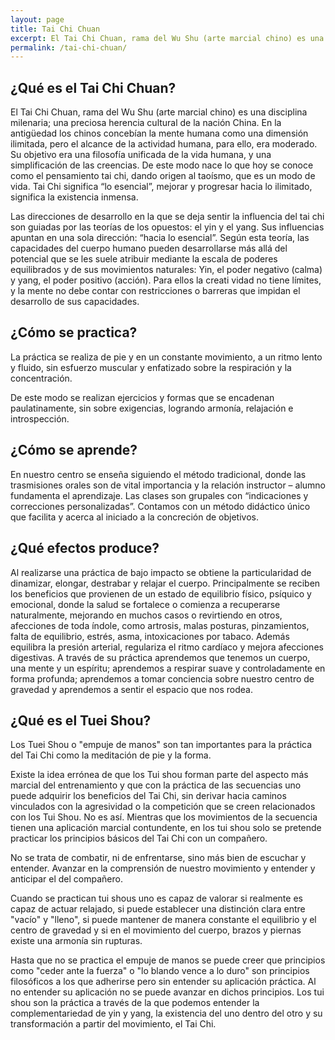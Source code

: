 ```yaml
---
layout: page
title: Tai Chi Chuan
excerpt: El Tai Chi Chuan, rama del Wu Shu (arte marcial chino) es una disciplina milenaria; una preciosa herencia cultural de la nación China.
permalink: /tai-chi-chuan/
---
```


## ¿Qué es el Tai Chi Chuan?
El Tai Chi Chuan, rama del Wu Shu (arte marcial chino) es una disciplina milenaria; una preciosa herencia cultural de la nación China.
En la antigüedad los chinos concebían la mente humana como una dimensión ilimitada, pero el alcance de la actividad humana, para ello, era moderado.
Su objetivo era una filosofía unificada de la vida humana, y una simplificación de las creencias.
De este modo nace lo que hoy se conoce como el pensamiento tai chi, dando origen al taoísmo, que es un modo de vida.
Tai Chi significa “lo esencial”, mejorar y progresar hacia lo ilimitado, significa la existencia inmensa.

Las direcciones de desarrollo en la que se deja sentir la influencia del tai chi son guiadas por las teorías de los opuestos: el yin y el yang.
Sus influencias apuntan en una sola dirección: “hacia lo esencial”.
Según esta teoría, las capacidades del cuerpo humano pueden desarrollarse más allá del potencial que se les suele atribuir mediante la escala de poderes equilibrados y de sus movimientos naturales: Yin, el poder negativo (calma) y yang, el poder positivo (acción).
Para ellos la creati vidad no tiene límites, y la mente no debe contar con restricciones o barreras que impidan el desarrollo de sus capacidades.


## ¿Cómo se practica?
La práctica se realiza de pie y en un constante movimiento, a un ritmo lento y fluido, sin esfuerzo muscular y enfatizado sobre la respiración y la concentración.

De este modo se realizan ejercicios y formas que se encadenan paulatinamente, sin sobre exigencias, logrando armonía, relajación e introspección.


## ¿Cómo se aprende?
En nuestro centro se enseña siguiendo el método tradicional, donde las trasmisiones orales son de vital importancia y la relación instructor – alumno fundamenta el aprendizaje.
Las clases son grupales con “indicaciones y correcciones personalizadas”.
Contamos con un método didáctico único que facilita y acerca al iniciado a la concreción de objetivos.
 

## ¿Qué efectos produce?
Al realizarse una práctica de bajo impacto se obtiene la particularidad de dinamizar, elongar, destrabar y relajar el cuerpo.
Principalmente se reciben los beneficios que provienen de un estado de equilibrio físico, psíquico y emocional, donde la salud se fortalece o comienza a recuperarse naturalmente, mejorando en muchos casos o revirtiendo en otros, afecciones de toda índole, como artrosis, malas posturas, pinzamientos, falta de equilibrio, estrés, asma, intoxicaciones por tabaco.
Además equilibra la presión arterial, regulariza el ritmo cardíaco y mejora afecciones digestivas.
A través de su práctica aprendemos que tenemos un cuerpo, una mente y un espíritu; aprendemos a respirar suave y controladamente en forma profunda; aprendemos a tomar conciencia sobre nuestro centro de gravedad y aprendemos a sentir el espacio que nos rodea.


## ¿Qué es el Tuei Shou?
Los Tuei Shou o "empuje de manos" son tan importantes para la práctica del Tai Chi como la meditación de pie y la forma.

Existe la idea errónea de que los Tui shou forman parte del aspecto más marcial del entrenamiento y que con la práctica de las secuencias uno puede adquirir los beneficios del Tai Chi, sin derivar hacia caminos vinculados con la agresividad o la competición que se creen relacionados con los Tui Shou. No es así. Mientras que los movimientos de la secuencia tienen una aplicación marcial contundente, en los tui shou solo se pretende practicar los principios básicos del Tai Chi con un compañero.

No se trata de combatir, ni de enfrentarse, sino más bien de escuchar y entender. Avanzar en la comprensión de nuestro movimiento y entender y anticipar el del compañero.

Cuando se practican tui shous uno es capaz de valorar si realmente es capaz de actuar relajado, si puede establecer una distinción clara entre "vacío" y "lleno", si puede mantener de manera constante el equilibrio y el centro de gravedad y si en el movimiento del cuerpo, brazos y piernas existe una armonía sin rupturas.

Hasta que no se practica el empuje de manos se puede creer que principios como "ceder ante la fuerza" o "lo blando vence a lo duro" son principios filosóficos a los que adherirse pero sin entender su aplicación práctica. Al no entender su aplicación no se puede avanzar en dichos principios. Los tui shou son la práctica a través de la que podemos entender la complementariedad de yin y yang, la existencia del uno dentro del otro y su transformación a partir del movimiento, el Tai Chi. 